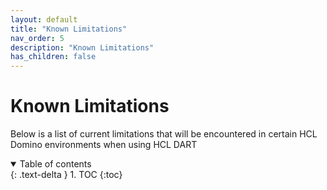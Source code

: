 ```yaml
---
layout: default
title: "Known Limitations"
nav_order: 5
description: "Known Limitations"
has_children: false
---
```


<h1>Known Limitations</h1>

Below is a list of current limitations that will be encountered in certain HCL Domino environments when using HCL DART

<details open markdown="block">
  <summary>
    Table of contents
  </summary>
  {: .text-delta }
1. TOC
{:toc}
</details>

